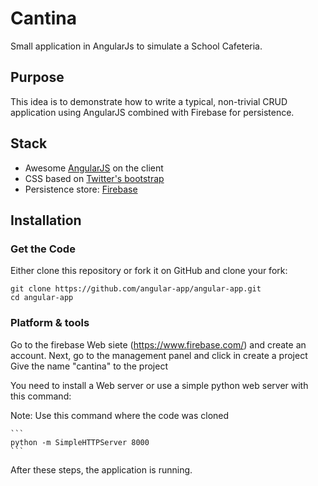 # Cantina
Small application in AngularJs to simulate a School Cafeteria.

## Purpose
This idea is to demonstrate how to write a typical, non-trivial CRUD application using AngularJS combined with Firebase for persistence.

## Stack
* Awesome [AngularJS](http://www.angularjs.org/) on the client
* CSS based on [Twitter's bootstrap](http://getbootstrap.com/)
* Persistence store: [Firebase](https://www.firebase.com/)

## Installation

### Get the Code

Either clone this repository or fork it on GitHub and clone your fork:

```
git clone https://github.com/angular-app/angular-app.git
cd angular-app
```

### Platform & tools

Go to the firebase Web siete (https://www.firebase.com/) and create an account.
Next, go to the management panel and click in create a project
    Give the name "cantina" to the project

You need to install a Web server or use a simple python web server with this command:

Note: Use this command where the code was cloned
    
    ```
    python -m SimpleHTTPServer 8000
    ```
After these steps, the application is running.
